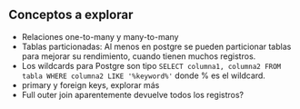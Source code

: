 ## Conceptos a explorar

- Relaciones one-to-many y many-to-many
- Tablas particionadas: Al menos en postgre se pueden particionar tablas para mejorar su rendimiento, cuando tienen muchos registros.
- Los wildcards para Postgre son tipo ``SELECT columna1, columna2 FROM tabla WHERE columna2 LIKE '%keyword%'`` donde % es el wildcard. 
- primary y foreign keys, explorar más
- Full outer join aparentemente devuelve todos los registros?
